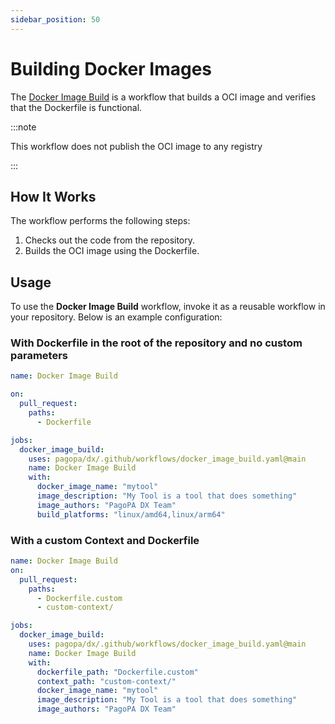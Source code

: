 ```yaml
---
sidebar_position: 50
---
```


# Building Docker Images

The
[Docker Image Build](https://github.com/pagopa/dx/blob/main/.github/workflows/docker_image_build.yaml)
is a workflow that builds a OCI image and verifies that the Dockerfile is
functional.

:::note

This workflow does not publish the OCI image to any registry

:::

## How It Works

The workflow performs the following steps:

1. Checks out the code from the repository.
2. Builds the OCI image using the Dockerfile.

## Usage

To use the **Docker Image Build** workflow, invoke it as a reusable workflow in
your repository. Below is an example configuration:

### With Dockerfile in the root of the repository and no custom parameters

```yaml
name: Docker Image Build

on:
  pull_request:
    paths:
      - Dockerfile

jobs:
  docker_image_build:
    uses: pagopa/dx/.github/workflows/docker_image_build.yaml@main
    name: Docker Image Build
    with:
      docker_image_name: "mytool"
      image_description: "My Tool is a tool that does something"
      image_authors: "PagoPA DX Team"
      build_platforms: "linux/amd64,linux/arm64"
```

### With a custom Context and Dockerfile

```yaml
name: Docker Image Build
on:
  pull_request:
    paths:
      - Dockerfile.custom
      - custom-context/

jobs:
  docker_image_build:
    uses: pagopa/dx/.github/workflows/docker_image_build.yaml@main
    name: Docker Image Build
    with:
      dockerfile_path: "Dockerfile.custom"
      context_path: "custom-context/"
      docker_image_name: "mytool"
      image_description: "My Tool is a tool that does something"
      image_authors: "PagoPA DX Team"
```
